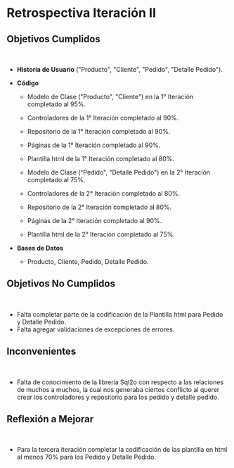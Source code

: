 # Retrospectiva Iteración II

<h2>Objetivos Cumplidos</h2>
<br>

* <b>Historia de Usuario</b> ("Producto", "Cliente", "Pedido", "Detalle Pedido").
* <b>Código</b>
  * Modelo de Clase ("Producto", "Cliente") en la 1° Iteración completado al 95%.
  * Controladores de la 1° Iteración completado al 90%.
  * Repositorio de la 1° Iteración completado al 90%.
  * Páginas de la 1° Iteración completado al 90%.
  * Plantilla html de la 1° Iteración completado al 80%.
  
  * Modelo de Clase ("Pedido", "Detalle Pedido") en la 2° Iteración completado al 75%.
  * Controladores de la 2° Iteración completado al 80%.
  * Repositorio de la 2° Iteración completado al 80%.
  * Páginas de la 2° Iteración completado al 90%.
  * Plantilla html de la 2° Iteración completado al 75%.
  
* <b>Bases de Datos</b>
  * Producto, Cliente, Pedido, Detalle Pedido.

<h2>Objetivos No Cumplidos</h2>
<br>

* Falta completar parte de la codificación de la Plantilla html para Pedido y Detalle Pedido.
* Falta agregar validaciones de excepciones de errores.

<h2>Inconvenientes</h2>
<br>

* Falta de conocimiento de la librería Sql2o con respecto a las relaciones de muchos a muchos, la cual nos generaba ciertos conflicto al querer crear los controladores y repositorio para los pedido y detalle pedido.  

<h2>Reflexi&oacute;n a Mejorar</h2>
<br>

* Para la tercera iteración completar la codificación de las plantilla en html al menos 70% para los Pedido y Detalle Pedido.
